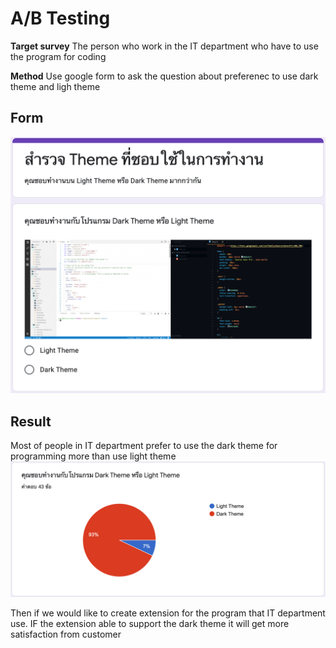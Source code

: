 # A/B Testing

**Target survey**
The person who work in the IT department who have to use the program for coding

**Method**
Use google form to ask the question about preferenec to use dark theme and ligh theme

## Form
![Form](./Form.png)

## Result
Most of people in IT department prefer to use the dark theme for programming more than use light theme
![Result](./Result.png)

Then if we would like to create extension for the program that IT department use. IF the extension able to support the dark theme it will get more satisfaction from customer